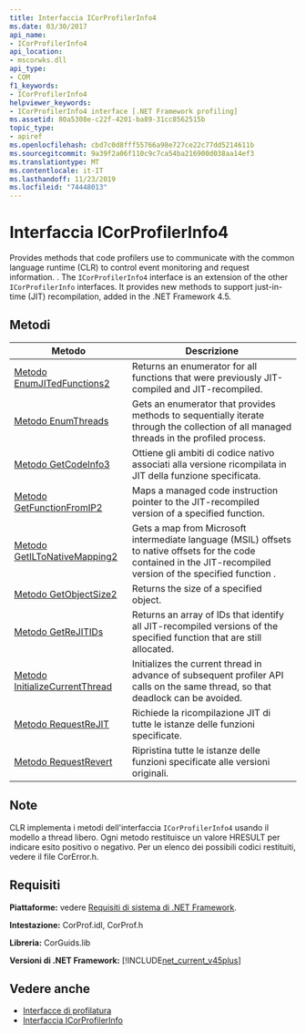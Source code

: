 ```yaml
---
title: Interfaccia ICorProfilerInfo4
ms.date: 03/30/2017
api_name:
- ICorProfilerInfo4
api_location:
- mscorwks.dll
api_type:
- COM
f1_keywords:
- ICorProfilerInfo4
helpviewer_keywords:
- ICorProfilerInfo4 interface [.NET Framework profiling]
ms.assetid: 80a5308e-c22f-4201-ba89-31cc8562515b
topic_type:
- apiref
ms.openlocfilehash: cbd7c0d8fff55766a98e727ce22c77dd5214611b
ms.sourcegitcommit: 9a39f2a06f110c9c7ca54ba216900d038aa14ef3
ms.translationtype: MT
ms.contentlocale: it-IT
ms.lasthandoff: 11/23/2019
ms.locfileid: "74448013"
---
```

# <a name="icorprofilerinfo4-interface"></a>Interfaccia ICorProfilerInfo4
Provides methods that code profilers use to communicate with the common language runtime (CLR) to control event monitoring and request information. . The `ICorProfilerInfo4` interface is an extension of the other `ICorProfilerInfo` interfaces. It provides new methods to support just-in-time (JIT) recompilation, added in the .NET Framework 4.5.  
  
## <a name="methods"></a>Metodi  
  
|Metodo|Descrizione|  
|------------|-----------------|  
|[Metodo EnumJITedFunctions2](../../../../docs/framework/unmanaged-api/profiling/icorprofilerinfo4-enumjitedfunctions2-method.md)|Returns an enumerator for all functions that were previously JIT-compiled and JIT-recompiled.|  
|[Metodo EnumThreads](../../../../docs/framework/unmanaged-api/profiling/icorprofilerinfo4-enumthreads-method.md)|Gets an enumerator that provides methods to sequentially iterate through the collection of all managed threads in the profiled process.|  
|[Metodo GetCodeInfo3](../../../../docs/framework/unmanaged-api/profiling/icorprofilerinfo4-getcodeinfo3-method.md)|Ottiene gli ambiti di codice nativo associati alla versione ricompilata in JIT della funzione specificata.|  
|[Metodo GetFunctionFromIP2](../../../../docs/framework/unmanaged-api/profiling/icorprofilerinfo4-getfunctionfromip2-method.md)|Maps a managed code instruction pointer to the JIT-recompiled version of a specified function.|  
|[Metodo GetILToNativeMapping2](../../../../docs/framework/unmanaged-api/profiling/icorprofilerinfo4-getiltonativemapping2-method.md)|Gets a map from Microsoft intermediate language (MSIL) offsets to native offsets for the code contained in the JIT-recompiled version of the specified function .|  
|[Metodo GetObjectSize2](../../../../docs/framework/unmanaged-api/profiling/icorprofilerinfo4-getobjectsize2-method.md)|Returns the size of a specified object.|  
|[Metodo GetReJITIDs](../../../../docs/framework/unmanaged-api/profiling/icorprofilerinfo4-getrejitids-method.md)|Returns an array of IDs that identify all JIT-recompiled versions of the specified function that are still allocated.|  
|[Metodo InitializeCurrentThread ](../../../../docs/framework/unmanaged-api/profiling/icorprofilerinfo4-initializecurrentthread-method.md)|Initializes the current thread in advance of subsequent profiler API calls on the same thread, so that deadlock can be avoided.|  
|[Metodo RequestReJIT](../../../../docs/framework/unmanaged-api/profiling/icorprofilerinfo4-requestrejit-method.md)|Richiede la ricompilazione JIT di tutte le istanze delle funzioni specificate.|  
|[Metodo RequestRevert](../../../../docs/framework/unmanaged-api/profiling/icorprofilerinfo4-requestrevert-method.md)|Ripristina tutte le istanze delle funzioni specificate alle versioni originali.|  
  
## <a name="remarks"></a>Note  
 CLR implementa i metodi dell'interfaccia `ICorProfilerInfo4` usando il modello a thread libero. Ogni metodo restituisce un valore HRESULT per indicare esito positivo o negativo. Per un elenco dei possibili codici restituiti, vedere il file CorError.h.  
  
## <a name="requirements"></a>Requisiti  
 **Piattaforme:** vedere [Requisiti di sistema di .NET Framework](../../../../docs/framework/get-started/system-requirements.md).  
  
 **Intestazione:** CorProf.idl, CorProf.h  
  
 **Libreria:** CorGuids.lib  
  
 **Versioni di .NET Framework:** [!INCLUDE[net_current_v45plus](../../../../includes/net-current-v45plus-md.md)]  
  
## <a name="see-also"></a>Vedere anche

- [Interfacce di profilatura](../../../../docs/framework/unmanaged-api/profiling/profiling-interfaces.md)
- [Interfaccia ICorProfilerInfo](../../../../docs/framework/unmanaged-api/profiling/icorprofilerinfo-interface.md)
